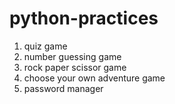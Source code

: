 # python-practices 

1. quiz game
2. number guessing game
3. rock paper scissor game
4. choose your own adventure game
5. password manager
